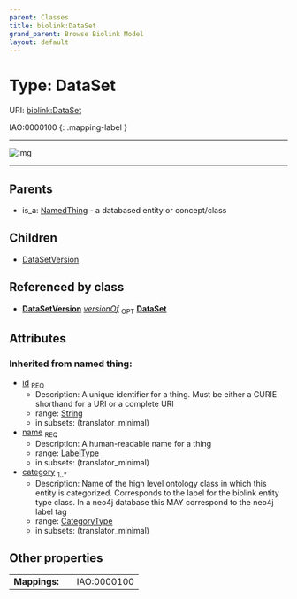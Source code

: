 ```yaml
---
parent: Classes
title: biolink:DataSet
grand_parent: Browse Biolink Model
layout: default
---
```


# Type: DataSet




URI: [biolink:DataSet](https://w3id.org/biolink/vocab/DataSet)

IAO:0000100
{: .mapping-label }


---

![img](http://yuml.me/diagram/nofunky;dir:TB/class/[NamedThing],[DataSetVersion],[DataSetVersion]-%20versionOf%200..1%3E[DataSet|id(i):string;name(i):label_type;category(i):category_type%20%2B],[DataSet]%5E-[DataSetVersion],[NamedThing]%5E-[DataSet])

---


## Parents

 *  is_a: [NamedThing](NamedThing.md) - a databased entity or concept/class

## Children

 * [DataSetVersion](DataSetVersion.md)

## Referenced by class

 *  **[DataSetVersion](DataSetVersion.md)** *[versionOf](versionOf.md)*  <sub>OPT</sub>  **[DataSet](DataSet.md)**

## Attributes


### Inherited from named thing:

 * [id](id.md)  <sub>REQ</sub>
    * Description: A unique identifier for a thing. Must be either a CURIE shorthand for a URI or a complete URI
    * range: [String](types/String.md)
    * in subsets: (translator_minimal)
 * [name](name.md)  <sub>REQ</sub>
    * Description: A human-readable name for a thing
    * range: [LabelType](types/LabelType.md)
    * in subsets: (translator_minimal)
 * [category](category.md)  <sub>1..*</sub>
    * Description: Name of the high level ontology class in which this entity is categorized. Corresponds to the label for the biolink entity type class. In a neo4j database this MAY correspond to the neo4j label tag
    * range: [CategoryType](types/CategoryType.md)
    * in subsets: (translator_minimal)

## Other properties

|  |  |  |
| --- | --- | --- |
| **Mappings:** | | IAO:0000100 |

